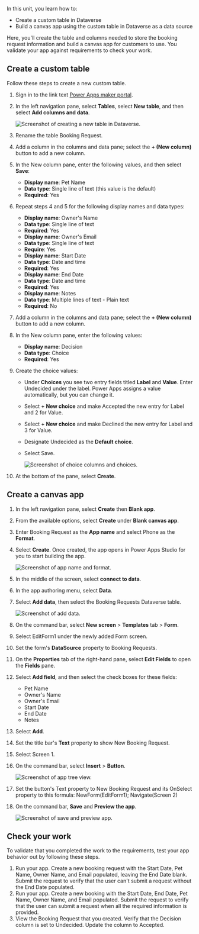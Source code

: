 In this unit, you learn how to:

* Create a custom table in Dataverse
* Build a canvas app using the custom table in Dataverse as a data source

 Here, you'll create the table and columns needed to store the booking request information and build a canvas app for customers to use. You validate your app against requirements to check your work. 
 ## Create a custom table
Follow these steps to create a new custom table.

1. Sign in to the link text [Power Apps maker portal](https://make.powerapps.com/).

2. In the left navigation pane, select **Tables**, select **New table**, and then select **Add columns and data**.

    ![Screenshot of creating a new table in Dataverse.](../media/create-new-table-dataverse.png)

3. Rename the table Booking Request.
4. Add a column in the columns and data pane; select the **+ (New column)** button to add a new column.
5. In the New column pane, enter the following values, and then select **Save**: 
   - **Display name**: Pet Name
   - **Data type**: Single line of text (this value is the default)
   - **Required**: Yes
6. Repeat steps 4 and 5 for the following display names and data types:
   - **Display name**: Owner's Name
   - **Data type**: Single line of text 
   - **Required**: Yes
   - **Display name**: Owner's Email
   - **Data type**: Single line of text 
   - **Require**: Yes
   - **Display name**: Start Date
   - **Data type**: Date and time
   - **Required**: Yes
   - **Display name**: End Date
   - **Data type**: Date and time
   - **Required**: Yes
   - **Display name**: Notes
   - **Data type**: Multiple lines of text - Plain text
   - **Required**: No
7. Add a column in the columns and data pane; select the **+ (New column)** button to add a new column.
8. In the New column pane, enter the following values:
   - **Display name**: Decision
   - **Data type**: Choice
   - **Required**: Yes
9. Create the choice values: 
   - Under **Choices** you see two entry fields titled **Label** and **Value**. Enter Undecided under the label. Power Apps assigns a value automatically, but you can change it.
   - Select **+ New choice** and make Accepted the new entry for Label and 2 for Value.
   - Select **+ New choice** and make Declined the new entry for Label and 3 for Value.
   - Designate Undecided as the **Default choice**.
   - Select Save.

     ![Screenshot of choice columns and choices.](../media/choice-columns-choices.png)

10. At the bottom of the pane, select **Create**.
## Create a canvas app
1. In the left navigation pane, select **Create** then **Blank app**.
2. From the available options, select **Create** under **Blank canvas app**.
3. Enter Booking Request as the **App name** and select Phone as the **Format**.
4. Select **Create**.
    Once created, the app opens in Power Apps Studio for you to start building the app.
    
    ![Screenshot of app name and format.](../media/app-name-format.png)

5. In the middle of the screen, select **connect to data**.
6. In the app authoring menu, select **Data**. 
7. Select **Add data**, then select the Booking Requests Dataverse table.

   ![Screenshot of add data.](../media/add-data.png)
   
8. On the command bar, select **New screen** > **Templates** tab > **Form**.
9. Select EditForm1 under the newly added Form screen.
10. Set the form's **DataSource** property to Booking Requests.
11. On the **Properties** tab of the right-hand pane, select **Edit Fields** to open the **Fields** pane.
12. Select **Add field**, and then select the check boxes for these fields: 
    - Pet Name
    - Owner's Name
    - Owner's Email
    - Start Date
    - End Date
    - Notes
13. Select **Add**.
14. Set the title bar's **Text** property to show New Booking Request.
15. Select Screen 1.
16. On the command bar, select **Insert** > **Button**.

    ![Screenshot of app tree view.](../media/app-tree-view.png)
    
17. Set the button's Text property to New Booking Request and its OnSelect property to this formula:
NewForm(EditForm1); Navigate(Screen 2)
18. On the command bar, **Save** and **Preview the app**.

    ![Screenshot of save and preview app.](../media/save-preview-app.png)

## Check your work
To validate that you completed the work to the requirements, test your app behavior out by following these steps.

1. Run your app. Create a new booking request with the Start Date, Pet Name, Owner Name, and Email populated, leaving the End Date blank. Submit the request to verify that the user can't submit a request without the End Date populated.
2. Run your app. Create a new booking with the Start Date, End Date, Pet Name, Owner Name, and Email populated. Submit the request to verify that the user can submit a request when all the required information is provided.
3. View the Booking Request that you created. Verify that the Decision column is set to Undecided. Update the column to Accepted.

